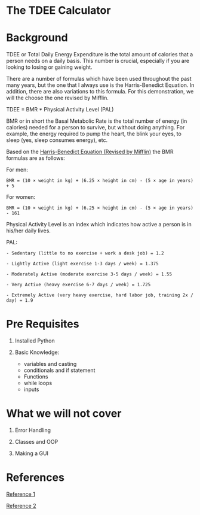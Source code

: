 # The TDEE Calculator

# Background

TDEE or Total Daily Energy Expenditure is the total amount of calories that a person needs on a daily basis. This number is crucial, especially if you are looking to losing or gaining weight.

There are a number of formulas which have been used throughout the past many years, but the one that I always use is the Harris-Benedict Equation. In addition, there are also variations to this formula. For this demonstration, we will the choose the one revised by Mifflin.

TDEE = BMR \* Physical Activity Level (PAL)

BMR or in short the Basal Metabolic Rate is the total number of energy (in calories) needed for a person to survive, but without doing anything. For example, the energy required to pump the heart, the blink your eyes, to sleep (yes, sleep consumes energy), etc.

Based on the [Harris-Benedict Equation (Revised by Mifflin)](https://en.wikipedia.org/wiki/Harris–Benedict_equation) the BMR formulas are as follows:

For men:

`BMR = (10 × weight in kg) + (6.25 × height in cm) - (5 × age in years) + 5`

For women:

`BMR = (10 × weight in kg) + (6.25 × height in cm) - (5 × age in years) - 161`

Physical Activity Level is an index which indicates how active a person is in his/her daily lives.

PAL:

    - Sedentary (little to no exercise + work a desk job) = 1.2

    - Lightly Active (light exercise 1-3 days / week) = 1.375

    - Moderately Active (moderate exercise 3-5 days / week) = 1.55

    - Very Active (heavy exercise 6-7 days / week) = 1.725

    - Extremely Active (very heavy exercise, hard labor job, training 2x / day) = 1.9

# Pre Requisites

1. Installed Python

2. Basic Knowledge:
   - variables and casting
   - conditionals and if statement
   - Functions
   - while loops
   - inputs

# What we will not cover

1. Error Handling

2. Classes and OOP

3. Making a GUI

# References

[Reference 1](https://en.wikipedia.org/wiki/Harris–Benedict_equation)

[Reference 2](https://steelfitusa.com/2018/10/calculate-tdee/)

